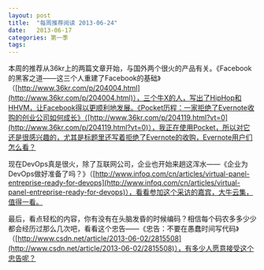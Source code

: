 ```yaml
---
layout: post
title:  "每周推荐阅读 2013-06-24"
date:   2013-06-17
categories: 第一季
tags:
---
```


本周的推荐从36kr上的两篇文章开始，与国外两个很火的产品有关。《Facebook的黑客之道——这三个人重建了Facebook的基础》（[http://www.36kr.com/p/204004.html](http://www.36kr.com/p/204004.html)），三个牛X的人，写出了HipHop和HHVM，让Facebook得以更顺利地发展。《Pocket历程：一家拒绝了Evernote收购的创业公司如何成长》（[http://www.36kr.com/p/204119.html?vt=0](http://www.36kr.com/p/204119.html?vt=0)），我正在使用Pocket，所以对它还是很感兴趣的，尤其是标题里还写着拒绝了Evernote的收购，Evernote用户们怎么看？

现在DevOps真是很火，除了互联网公司，企业也开始来趟这浑水——《企业为DevOps做好准备了吗？》（[http://www.infoq.com/cn/articles/virtual-panel-entreprise-ready-for-devops](http://www.infoq.com/cn/articles/virtual-panel-entreprise-ready-for-devops)），看看参加这个采访的嘉宾，大牛云集，值得一看。

最后，看点轻松的内容，你有没有在头脑发昏的时候编码？相信每个码农多多少少都会经历过那么几次吧，看看这个忠告——《忠告：不要在愚蠢时间写代码》（[http://www.csdn.net/article/2013-06-02/2815508](http://www.csdn.net/article/2013-06-02/2815508)），有多少人愿意接受这个忠告呢？
